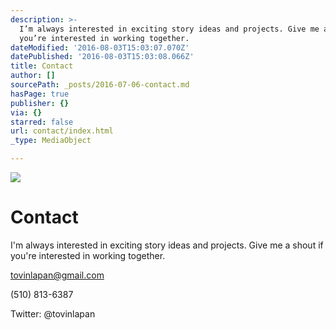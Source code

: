 ```yaml
---
description: >-
  I’m always interested in exciting story ideas and projects. Give me a shout if
  you’re interested in working together.
dateModified: '2016-08-03T15:03:07.070Z'
datePublished: '2016-08-03T15:03:08.066Z'
title: Contact
author: []
sourcePath: _posts/2016-07-06-contact.md
hasPage: true
publisher: {}
via: {}
starred: false
url: contact/index.html
_type: MediaObject

---
```

![](https://imgflo.herokuapp.com/graph/vahj1ThiexotieMo/a168a1d11f79bacfc65f2ed20f09970f/croprotate.jpg?cropheight=1080&cropwidth=744&degrees=0&input=https%3A%2F%2Fthe-grid-user-content.s3-us-west-2.amazonaws.com%2F5a3706b6-db9c-4d54-b07f-0b2722fbc74a.jpg&x=168&y=0)

# Contact

I'm always interested in exciting story ideas and projects. Give me a shout if you're interested in working together.

tovinlapan@gmail.com

(510) 813-6387

Twitter: @tovinlapan